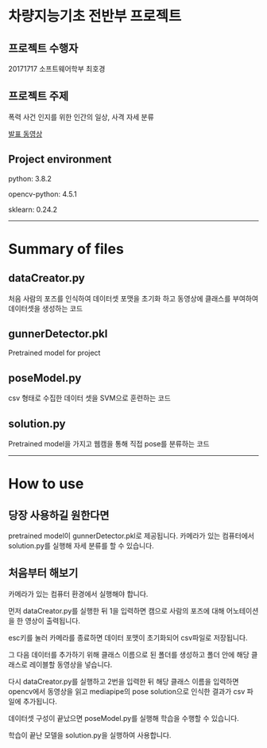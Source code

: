 # 차량지능기초 전반부 프로젝트
## 프로젝트 수행자
20171717 소프트웨어학부 최호경

## 프로젝트 주제
폭력 사건 인지를 위한 인간의 일상, 사격 자세 분류

[발표 동영상](https://youtube.com/video/cRq21xyuajw/edit)

## Project environment
python: 3.8.2

opencv-python: 4.5.1

sklearn: 0.24.2

* * *

# Summary of files

## dataCreator.py
처음 사람의 포즈를 인식하여 데이터셋 포맷을 초기화 하고 동영상에 클래스를 부여하여 데이터셋을 생성하는 코드

## gunnerDetector.pkl
Pretrained model for project

## poseModel.py
csv 형태로 수집한 데이터 셋을 SVM으로 훈련하는 코드

## solution.py
Pretrained model을 가지고 웹캠을 통해 직접 pose를 분류하는 코드

* * *

# How to use

## 당장 사용하길 원한다면
pretrained model이 gunnerDetector.pkl로 제공됩니다. 카메라가 있는 컴퓨터에서 solution.py를 실행해 자세 분류를 할 수 있습니다.

## 처음부터 해보기
카메라가 있는 컴퓨터 환경에서 실행해야 합니다.

먼저 dataCreator.py를 실행한 뒤 1을 입력하면 캠으로 사람의 포즈에 대해 어노테이션을 한 영상이 출력됩니다.

esc키를 눌러 카메라를 종료하면 데이터 포맷이 초기화되어 csv파일로 저장됩니다.

그 다음 데이터를 추가하기 위해 클래스 이름으로 된 폴더를 생성하고 폴더 안에 해당 클래스로 레이블할 동영상을 넣습니다.

다시 dataCreator.py를 실행하고 2번을 입력한 뒤 해당 클래스 이름을 입력하면 opencv에서 동영상을 읽고 mediapipe의 pose solution으로 인식한 결과가 csv 파일에 추가됩니다.

데이터셋 구성이 끝났으면 poseModel.py를 실행해 학습을 수행할 수 있습니다.

학습이 끝난 모델을 solution.py을 실행하여 사용합니다.
